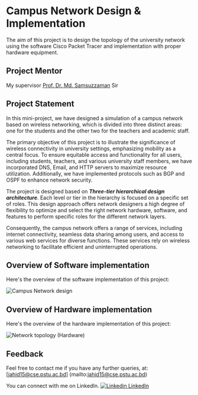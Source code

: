 # Campus Network Design & Implementation

The aim of this project is to design the topology of the university network using the software Cisco Packet Tracer and implementation with proper hardware equipment.


## Project Mentor
My supervisor [Prof. Dr. Md. Samsuzzaman](https://www.researchgate.net/profile/Md-Samsuzzaman-2) Sir

## Project Statement
In this mini-project, we have designed a simulation of a campus network based on wireless networking, which is divided into three distinct areas: one for the students and the other two for the teachers and academic staff. 

The primary objective of this project is to illustrate the significance of wireless connectivity in university settings, emphasizing mobility as a central focus. To ensure equitable access and functionality for all users, including students, teachers, and various university staff members, we have incorporated DNS, Email, and HTTP servers to maximize resource utilization. Additionally, we have implemented protocols such as BGP and OSPF to enhance network security.

The project is designed based on ***Three-tier hierarchical design architecture***. Each level or tier in the hierarchy is focused on a specific set of roles. This design approach offers network designers a high degree of flexibility to optimize and select the right network hardware, software, and features to perform specific roles for the different network layers.

Consequently, the campus network offers a range of services, including internet connectivity, seamless data sharing among users, and access to various web services for diverse functions. These services rely on wireless networking to facilitate efficient and uninterrupted operations.
## Overview of Software implementation
Here's the overview of the software implementation of this project:

![Campus Network design](https://github.com/Jahid-Hasan-96/Campus_Network_Design_and_Implementation/assets/67227023/955c1336-afc8-45fb-8f43-10988da4557a)
## Overview of Hardware implementation
Here's the overview of the hardware implementation of this project:

![Network topology (Hardware)](https://github.com/Jahid-Hasan-96/Campus_Network_Design_and_Implementation/assets/67227023/f737428f-ab95-4d76-b3b8-8a19a12c8060)
## Feedback

Feel free to contact me if you have any further queries, at: [jahid15@cse.pstu.ac.bd] (mailto:jahid15@cse.pstu.ac.bd)

You can connect with me on LinkedIn.
[![Linkedin](https://i.stack.imgur.com/gVE0j.png) LinkedIn](https://www.linkedin.com/in/mmjahidhasan/)

